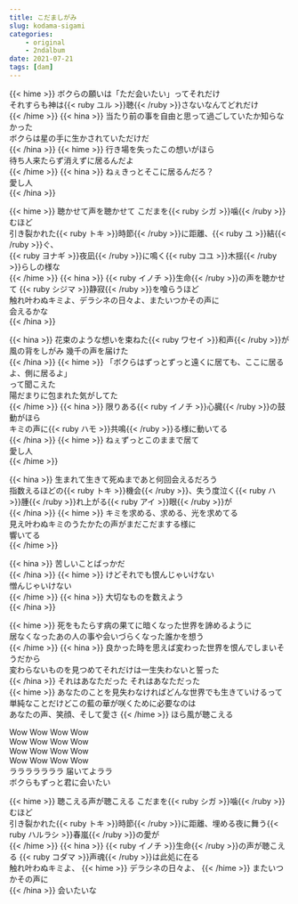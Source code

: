 ```yaml
---
title: こだましがみ
slug: kodama-sigami
categories:
    - original
    - 2ndalbum
date: 2021-07-21
tags: [dam]
---
```


{{< hime >}}
ボクらの願いは「ただ会いたい」ってそれだけ  
それすらも神は{{< ruby ユル >}}聴{{< /ruby >}}さないなんてどれだけ  
{{< /hime >}}
{{< hina >}}
当たり前の事を自由と思って過ごしていたか知らなかった  
ボクらは星の手に生かされていただけだ  
{{< /hina >}}
{{< hime >}}
行き場を失ったこの想いがほら  
待ち人来たらず消えずに居るんだよ  
{{< /hime >}}
{{< hina >}}
ねぇきっとそこに居るんだろ？  
愛し人  
{{< /hina >}}

{{< hime >}}
聴かせて声を聴かせて こだまを{{< ruby シガ >}}噛{{< /ruby >}}むほど  
引き裂かれた{{< ruby トキ >}}時節{{< /ruby >}}に距離、{{< ruby ユ >}}結{{< /ruby >}}ぐ、  
{{< ruby ヨナギ >}}夜凪{{< /ruby >}}に鳴く{{< ruby コユ >}}木揺{{< /ruby >}}らしの様な  
{{< /hime >}}
{{< hina >}}
{{< ruby イノチ >}}生命{{< /ruby >}}の声を聴かせて {{< ruby シジマ >}}静寂{{< /ruby >}}を喰らうほど  
触れ叶わぬキミよ、デラシネの日々よ、またいつかその声に  
会えるかな  
{{< /hina >}}

{{< hina >}}
花束のような想いを束ねた{{< ruby ワセイ >}}和声{{< /ruby >}}が  
風の背をしがみ 幾千の声を届けた  
{{< /hina >}}
{{< hime >}}
「ボクらはずっとずっと遠くに居ても、ここに居るよ、側に居るよ」  
って聞こえた  
陽だまりに包まれた気がしてた  
{{< /hime >}}
{{< hina >}}
限りある{{< ruby イノチ >}}心臓{{< /ruby >}}の鼓動がほら  
キミの声に{{< ruby ハモ >}}共鳴{{< /ruby >}}る様に動いてる  
{{< /hina >}}
{{< hime >}}
ねぇずっとこのままで居て  
愛し人  
{{< /hime >}}

{{< hina >}}
生まれて生きて死ぬまであと何回会えるだろう  
指数えるほどの{{< ruby トキ >}}機会{{< /ruby >}}、失う度泣く{{< ruby ハ >}}腫{{< /ruby >}}れ上がる{{< ruby アイ >}}眼{{< /ruby >}}が  
{{< /hina >}}
{{< hime >}}
キミを求める、求める、光を求めてる  
見え叶わぬキミのうたかたの声がまだこだまする様に  
響いてる  
{{< /hime >}}

{{< hina >}}
苦しいことばっかだ  
{{< /hina >}}
{{< hime >}}
けどそれでも恨んじゃいけない  
憎んじゃいけない  
{{< /hime >}}
{{< hina >}}
大切なものを数えよう  
{{< /hina >}}

{{< hime >}}
死をもたらす病の果てに暗くなった世界を諦めるように  
居なくなったあの人の事や会いづらくなった誰かを想う  
{{< /hime >}}
{{< hina >}}
良かった時を思えば変わった世界を恨んでしまいそうだから  
変わらないものを見つめてそれだけは一生失わないと誓った  
{{< /hina >}}
それはあなただった それはあなただった  
{{< hime >}}
あなたのことを見失わなければどんな世界でも生きていけるって  
単純なことだけどこの藍の華が咲くために必要なのは  
あなたの声、笑顔、そして愛さ
{{< /hime >}} ほら風が聴こえる  

Wow Wow Wow Wow  
Wow Wow Wow Wow  
Wow Wow Wow Wow  
Wow Wow Wow Wow  
ラララララララ 届いてよララ  
ボクらもずっと君に会いたい  

{{< hime >}}
聴こえる声が聴こえる こだまを{{< ruby シガ >}}噛{{< /ruby >}}むほど  
引き裂かれた{{< ruby トキ >}}時節{{< /ruby >}}に距離、埋める夜に舞う{{< ruby ハルラシ >}}春嵐{{< /ruby >}}の愛が  
{{< /hime >}}
{{< hina >}}
{{< ruby イノチ >}}生命{{< /ruby >}}の声が聴こえる {{< ruby コダマ >}}声魂{{< /ruby >}}は此処に在る  
触れ叶わぬキミよ、
{{< hime >}}
デラシネの日々よ、
{{< /hime >}}
またいつかその声に  
{{< /hina >}}
会いたいな  
